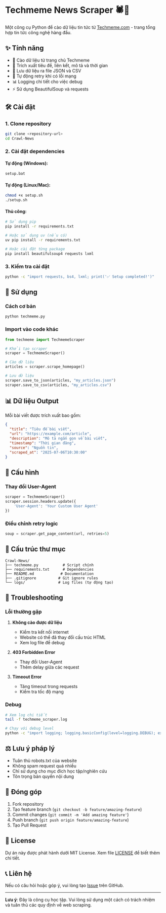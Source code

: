 # Techmeme News Scraper 🕷️📰

Một công cụ Python để cào dữ liệu tin tức từ [Techmeme.com](https://www.techmeme.com/) - trang tổng hợp tin tức công nghệ hàng đầu.

## ✨ Tính năng

- 🎯 Cào dữ liệu từ trang chủ Techmeme
- 📄 Trích xuất tiêu đề, liên kết, mô tả và thời gian
- 💾 Lưu dữ liệu ra file JSON và CSV
- 🔄 Tự động retry khi có lỗi mạng
- 📊 Logging chi tiết cho việc debug
- ⚡ Sử dụng BeautifulSoup và requests

## 🛠️ Cài đặt

### 1. Clone repository
```bash
git clone <repository-url>
cd Crawl-News
```

### 2. Cài đặt dependencies

#### Tự động (Windows):
```bash
setup.bat
```

#### Tự động (Linux/Mac):
```bash
chmod +x setup.sh
./setup.sh
```

#### Thủ công:
```bash
# Sử dụng pip
pip install -r requirements.txt

# Hoặc sử dụng uv (nếu có)
uv pip install -r requirements.txt

# Hoặc cài đặt từng package
pip install beautifulsoup4 requests lxml
```

### 3. Kiểm tra cài đặt
```bash
python -c "import requests, bs4, lxml; print('✅ Setup completed!')"
```

## 🚀 Sử dụng

### Cách cơ bản
```bash
python techmeme.py
```

### Import vào code khác
```python
from techmeme import TechmemeScraper

# Khởi tạo scraper
scraper = TechmemeScraper()

# Cào dữ liệu
articles = scraper.scrape_homepage()

# Lưu dữ liệu
scraper.save_to_json(articles, "my_articles.json")
scraper.save_to_csv(articles, "my_articles.csv")
```

## 📊 Dữ liệu Output

Mỗi bài viết được trích xuất bao gồm:

```json
{
  "title": "Tiêu đề bài viết",
  "url": "https://example.com/article",
  "description": "Mô tả ngắn gọn về bài viết",
  "timestamp": "Thời gian đăng",
  "source": "Nguồn tin",
  "scraped_at": "2025-07-06T10:30:00"
}
```

## 🔧 Cấu hình

### Thay đổi User-Agent
```python
scraper = TechmemeScraper()
scraper.session.headers.update({
    'User-Agent': 'Your Custom User Agent'
})
```

### Điều chỉnh retry logic
```python
soup = scraper.get_page_content(url, retries=5)
```

## 📁 Cấu trúc thư mục

```
Crawl-News/
├── techmeme.py           # Script chính
├── requirements.txt      # Dependencies
├── README.md            # Documentation
├── .gitignore          # Git ignore rules
└── logs/               # Log files (tự động tạo)
```

## 🐛 Troubleshooting

### Lỗi thường gặp

1. **Không cào được dữ liệu**
   - Kiểm tra kết nối internet
   - Website có thể đã thay đổi cấu trúc HTML
   - Xem log file để debug

2. **403 Forbidden Error**
   - Thay đổi User-Agent
   - Thêm delay giữa các request

3. **Timeout Error**
   - Tăng timeout trong requests
   - Kiểm tra tốc độ mạng

### Debug
```bash
# Xem log chi tiết
tail -f techmeme_scraper.log

# Chạy với debug level
python -c "import logging; logging.basicConfig(level=logging.DEBUG); exec(open('techmeme.py').read())"
```

## ⚖️ Lưu ý pháp lý

- Tuân thủ robots.txt của website
- Không spam request quá nhiều
- Chỉ sử dụng cho mục đích học tập/nghiên cứu
- Tôn trọng bản quyền nội dung

## 🤝 Đóng góp

1. Fork repository
2. Tạo feature branch (`git checkout -b feature/amazing-feature`)
3. Commit changes (`git commit -m 'Add amazing feature'`)
4. Push branch (`git push origin feature/amazing-feature`)
5. Tạo Pull Request

## 📝 License

Dự án này được phát hành dưới MIT License. Xem file [LICENSE](LICENSE) để biết thêm chi tiết.

## 📞 Liên hệ

Nếu có câu hỏi hoặc góp ý, vui lòng tạo [Issue](../../issues) trên GitHub.

---

**Lưu ý**: Đây là công cụ học tập. Vui lòng sử dụng một cách có trách nhiệm và tuân thủ các quy định về web scraping.